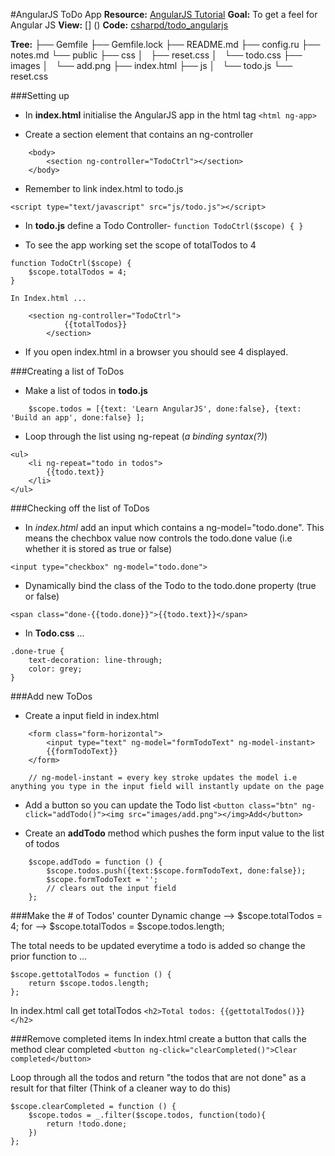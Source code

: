 #AngularJS ToDo App
**Resource:** [AngularJS Tutorial](https://www.youtube.com/watch?v=WuiHuZq_cg4)
**Goal:** To get a feel for Angular JS
**View:** [] ()
**Code:** [csharpd/todo_angularjs](https://github.com/csharpd/todo_angularjs)

**Tree:**
├── Gemfile
├── Gemfile.lock
├── README.md
├── config.ru
├── notes.md
└── public
    ├── css
    │   ├── reset.css
    │   └── todo.css
    ├── images
    │   └── add.png
    ├── index.html
    ├── js
    │   └── todo.js
    └── reset.css

###Setting up

* In **index.html** initialise the AngularJS app in the html tag `<html ng-app>`

* Create a section element that contains an ng-controller

````
	<body>
		<section ng-controller="TodoCtrl"></section>
	</body>
````

* Remember to link index.html to todo.js
````
<script type="text/javascript" src="js/todo.js"></script>
````
* In **todo.js** define a Todo Controller- `function TodoCtrl($scope) {
}`

* To see the app working set the scope of totalTodos to 4
````
function TodoCtrl($scope) {
	$scope.totalTodos = 4;
}
````
	In Index.html ...
```
	<section ng-controller="TodoCtrl">
			{{totalTodos}}
		</section>
```
* If you open index.html in a browser you should see 4 displayed.

###Creating a list of ToDos

* Make a list of todos in **todo.js**
````
	$scope.todos = [{text: 'Learn AngularJS', done:false}, {text: 'Build an app', done:false} ];
````

* Loop through the list using ng-repeat (_a binding syntax(?)_)
````
<ul>
	<li ng-repeat="todo in todos">
		{{todo.text}}
	</li>
</ul>
````

###Checking off the list of ToDos

* In *index.html* add an input which contains a ng-model="todo.done".
This means the chechbox value now controls the todo.done value (i.e whether it is stored as true or false)

`<input type="checkbox" ng-model="todo.done">`

* Dynamically bind the class of the Todo to the todo.done property (true or false)

`<span class="done-{{todo.done}}">{{todo.text}}</span>`

* In **Todo.css** ...
```
.done-true {
	text-decoration: line-through;
	color: grey;
}
```

###Add new ToDos

* Create a input field in index.html
```
	<form class="form-horizontal">
		<input type="text" ng-model="formTodoText" ng-model-instant>
		{{formTodoText}}
	</form>

	// ng-model-instant = every key stroke updates the model i.e anything you type in the input field will instantly update on the page
```

* Add a button so you can update the Todo list
`<button class="btn" ng-click="addTodo()"><img src="images/add.png"></img>Add</button>`

* Create an **addTodo** method which pushes the form input value to the list of todos
````
	$scope.addTodo = function () {
		$scope.todos.push({text:$scope.formTodoText, done:false});
		$scope.formTodoText = '';
		// clears out the input field
	};
````

###Make the # of Todos' counter Dynamic
	change --> $scope.totalTodos = 4;
	for --> 	$scope.totalTodos = $scope.todos.length;

The total needs to be updated everytime a todo is added so change the prior function to ...

	$scope.gettotalTodos = function () {
		return $scope.todos.length;
	};

In index.html call get totalTodos
`<h2>Total todos: {{gettotalTodos()}}</h2>`

###Remove completed items
In index.html create a button that calls the method clear completed
`<button ng-click="clearCompleted()">Clear completed</button>`

Loop through all the todos and return "the todos that are not done" as a result for that filter (Think of a cleaner way to do this)

````
$scope.clearCompleted = function () {
	$scope.todos = _.filter($scope.todos, function(todo){
		return !todo.done;
	})
};
````






